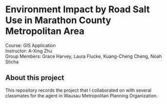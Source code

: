 # Environment Impact by Road Salt Use in Marathon County Metropolitan Area
Course: GIS Application<br>
Instructor: A-Xing Zhu<br>
Group Members: Grace Harvey, Laura Flucke, Kuang-Cheng Cheng, Noah Sticha
## About this project
This repository records the project that I collaborated on with several classmates for the agent in Wausau Metropolitan Planning Organization.
